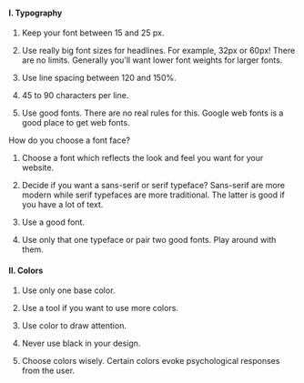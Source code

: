 #### I. Typography

1) Keep your font between 15 and 25 px.

2) Use really big font sizes for headlines. For example, 32px or 60px! There are no limits. Generally you'll want lower font weights for larger fonts.

3) Use line spacing between 120 and 150%.

4) 45 to 90 characters per line.

5) Use good fonts. There are no real rules for this. Google web fonts is a good place to get web fonts.

  How do you choose a font face?
  
  1) Choose a font which reflects the look and feel you want for your website.
  
  2) Decide if you want a sans-serif or serif typeface? Sans-serif are more modern while serif typefaces are more traditional. The latter
  is good if you have a lot of text.
  
  3) Use a good font.
  
  4) Use only that one typeface or pair two good fonts. Play around with them.
  
#### II. Colors

1) Use only one base color.

2) Use a tool if you want to use more colors.

3) Use color to draw attention.

4) Never use black in your design.

5) Choose colors wisely. Certain colors evoke psychological responses from the user.